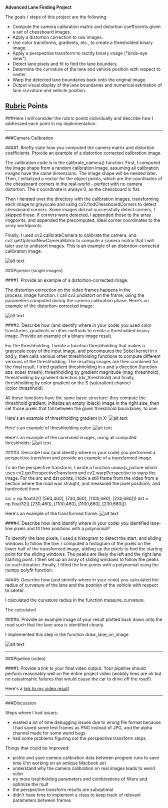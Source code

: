 

**Advanced Lane Finding Project**

The goals / steps of this project are the following:

* Compute the camera calibration matrix and distortion coefficients given a set of chessboard images.
* Apply a distortion correction to raw images.
* Use color transforms, gradients, etc., to create a thresholded binary image.
* Apply a perspective transform to rectify binary image ("birds-eye view").
* Detect lane pixels and fit to find the lane boundary.
* Determine the curvature of the lane and vehicle position with respect to center.
* Warp the detected lane boundaries back onto the original image.
* Output visual display of the lane boundaries and numerical estimation of lane curvature and vehicle position.

[//]: # (Image References)

[image1]: ./img_for_writeup/undist.jpg "Undistorted calibration image"
[image2]: ./img_for_writeup/frame_calib.png "Undistorted video frame"
[image3]: ./img_for_writeup/frame_grad_x.png "Threshholding gradient in X"
[image4]: ./img_for_writeup/frame_color_t.png "Threshholding color"
[image5]: ./img_for_writeup/frame_threshholded.png "Threshholding combined"
[image6]: ./img_for_writeup/frame_transform.png "Transformed frame"
[image7]: ./img_for_writeup/frame_with_lanes.png "Frame with lanes drawn on"


[video1]: ./project_video.mp4 "Video"

## [Rubric](https://review.udacity.com/#!/rubrics/571/view) Points
###Here I will consider the rubric points individually and describe how I addressed each point in my implementation.  

---

###Camera Calibration

####1. Briefly state how you computed the camera matrix and distortion coefficients. Provide an example of a distortion corrected calibration image.

The calibration code is in the calibrate_camera() function. First, I computed the image shape from a random calibration image, assuming all calibration images have the same dimensions. The image shape will be needed later. Then, I initialized a vector for the object points, which are the coordinates of the chessboard corners in the real-world - perfect with no camera distortion. The z coordinate is always 0, as the chessboard is flat.

Then I iterated over the directory with the calibration images, transforming each image to grayscale and using cv2.findChessboardCorners to detect chessboard corners. Some images did not successfully detect corners, I skipped those. If corners were detected, I appended those to the array imgpoints, and appended the precomputed, ideal corner coordinates to the array worldpoints.

Finally, I used cv2.calibrateCamera to calibrate the camera, and cv2.getOptimalNewCameraMatrix to compute a camera matrix that I will later use to undistort images. This is an example of an distortion-corrected calibration image:

![alt text][image1]

###Pipeline (single images)

####1. Provide an example of a distortion-corrected image.

The distortion correction on the video frames happens in the process_image function. I call cv2.undistort on the frame, using the parameters computed during the camera calibration phase. Here's an example of the distortion-corrected image:

![alt text][image2]


####2. Describe how (and identify where in your code) you used color transforms, gradients or other methods to create a thresholded binary image.  Provide an example of a binary image result.

For the threshholding, I wrote a function threshholding that makes a grayscale copy of the input image, and precomputes the Sobel kernel in x and y, then calls various other threshholding functions to compute different versions of the threshholding. The resulting images are then combined for the final result. I tried gradient threshholding in x and y direction (function abs_sobel_thresh), threshholding by gradient magnitude (mag_threshhold), threshholding by gradient direction (dir_threshhold) and finally, threshholding by color gradient on the S (saturation) channel (color_threshhold)

All those functions have the same basic structure: they compute the threshhold gradient, initialize an empty (black) image in the right size, then set those pixels that fall between the given threshhold boundaries, to one.

Here's an example of threshholding gradient in X:
![alt text][image3]

Here's an example of threshholding color:
![alt text][image4]

Here's an example of the combined images, using all computed threshholds:
![alt text][image5]

####3. Describe how (and identify where in your code) you performed a perspective transform and provide an example of a transformed image.

To do the perspective transform, I wrote a function unwarp_picture which uses cv2.getPerspectiveTransform and cv2.warpPerspective to warp the image. For the src and dst points, I took a still frame from the video from a section where the road was straight, and measured the pixel positions, and hardcoded them.

  src = np.float32([ [560,460], [730,460], [1100,680], [230,680]])
  dst = np.float32([ [230,460], [1100,460], [1100,680], [230,680]])

Here's an example of the transformed frame:
![alt text][image6]

####4. Describe how (and identify where in your code) you identified lane-line pixels and fit their positions with a polynomial?

To identify the lane pixels, I used a histogram to detect the start, and sliding windows to follow the line. I computed a histogram of the pixels on the lower half of the transformed image, adding up the pixels to find the starting point for the sliding windows. The peaks are likely the left and the right lane starting point. I then set up an array of sliding windows to follow the peaks on each iteration. Finally, I fitted the line points with a polynomial using the numpy polyfit function.

####5. Describe how (and identify where in your code) you calculated the radius of curvature of the lane and the position of the vehicle with respect to center.

I calculated the curvature radius in the function measure_curvature. 

The calculated 

####6. Provide an example image of your result plotted back down onto the road such that the lane area is identified clearly.

I implemented this step in the function draw_lane_on_image


![alt text][image7]

---

###Pipeline (video)

####1. Provide a link to your final video output.  Your pipeline should perform reasonably well on the entire project video (wobbly lines are ok but no catastrophic failures that would cause the car to drive off the road!).

Here's a [link to my video result](./output_2.mp4)

---

###Discussion

Steps where I had issues:
- wasted a lot of time debugging issues due to wrong file format because I had saved some test frames as PNG instead of JPG, and the alpha channel made for some weird bugs
- had some problems figuring out the perspective transform steps


Things that could be improved:
- pickle and save camera calibration data between program runs to save time (I'm working on an antique Macbook air)
- understand why the camera calibration on real images leads to weird color
- try more treshholding parameters and combinations of filters and optimize the rsult
- the perspective transform results are suboptimal
- didn't have time to implement a class to keep track of relevant parameters between frames

